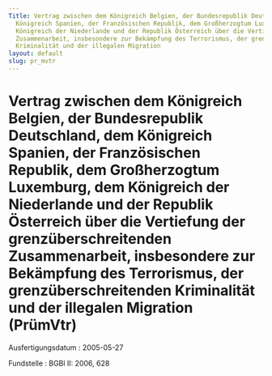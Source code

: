 ```yaml
---
Title: Vertrag zwischen dem Königreich Belgien, der Bundesrepublik Deutschland, dem
  Königreich Spanien, der Französischen Republik, dem Großherzogtum Luxemburg, dem
  Königreich der Niederlande und der Republik Österreich über die Vertiefung der grenzüberschreitenden
  Zusammenarbeit, insbesondere zur Bekämpfung des Terrorismus, der grenzüberschreitenden
  Kriminalität und der illegalen Migration
layout: default
slug: pr_mvtr
---
```


# Vertrag zwischen dem Königreich Belgien, der Bundesrepublik Deutschland, dem Königreich Spanien, der Französischen Republik, dem Großherzogtum Luxemburg, dem Königreich der Niederlande und der Republik Österreich über die Vertiefung der grenzüberschreitenden Zusammenarbeit, insbesondere zur Bekämpfung des Terrorismus, der grenzüberschreitenden Kriminalität und der illegalen Migration (PrümVtr)

Ausfertigungsdatum
:   2005-05-27

Fundstelle
:   BGBl II: 2006, 628

